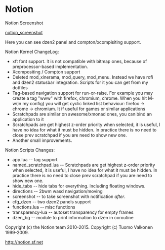 Notion
======

Notion Screenshot

[notion_screenshot](https://i.imgur.com/W7szWlO.png)

Here you can see dzen2 panel and compton/xcompisiting support.

Notion Kernel ChangeLog:

* xft font support. It is not compatible with bitmap ones, because of
  preprocessor-based implementation.
* Xcompositing / Compton support
* Deleted mod_xinerama, mod_query, mod_menu. Instead we have rofi and dzen2
  statusbar integration. Scripts for it you can get from my dotfiles
* Tag-based navigation support for run-or-raise. For example you may create
  a tag "www" with firefox, chromium, chrome. When you hit M-w(in my config)
  you will get cyclic linked list  behaviour: firefox -> chrome -> chromium.
  It if useful for games or similar applications
* Scratchpads are similar on awesome/xmonad ones, you can bind an application
  to it
* Scratchpads are get highest z-order priority when selected, it is useful,
  I have no idea for what it must be hidden. In practice there is no need
  to close prev scratchpad if you are need to show new one.
* Another small improvements.

Notion Scripts Changes:

* app.lua -- tag support
* named_scratchpad.lua -- Scratchpads are get highest z-order priority when selected, it is useful,
  I have no idea for what it must be hidden. In practice there is no need
  to close prev scratchpad if you are need to show new one.
* hide_tabs -- hide tabs for everything. Including floating windows.
* directions -- 2bwm wasd navigation/moving
* screenshot -- to take screenshot with notification _after_.
* cfg_dzen -- two dzen2 panels support
* functions.lua -- misc functions
* transparency-lua -- autoset transparency for empty frames
* dzen_bg -- module to print information to dzen in coroutine

Copyright (c) the Notion team 2010-2015.
Copyright (c) Tuomo Valkonen 1999-2009.

http://notion.sf.net

